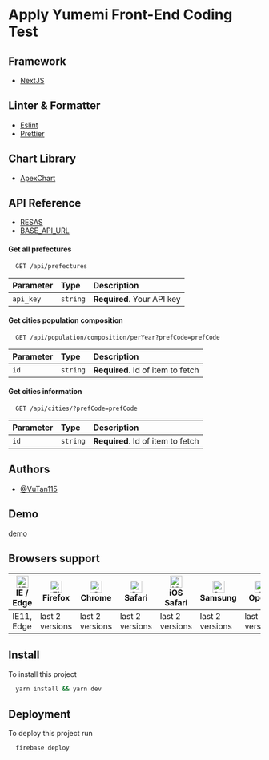 
# Apply Yumemi Front-End Coding Test

## Framework
 - [NextJS](https://nextjs.org/)
## Linter & Formatter
 - [Eslint](https://eslint.org/)
 - [Prettier](https://prettier.io/)

## Chart Library 

 - [ApexChart](https://apexcharts.com/)
## API Reference
 - [RESAS](https://opendata.resas-portal.go.jp/docs/api/v1/)
 - [BASE_API_URL](https://opendata.resas-portal.go.jp/api/v1)
#### Get all prefectures

```http
  GET /api/prefectures
```

| Parameter | Type     | Description                |
| :-------- | :------- | :------------------------- |
| `api_key` | `string` | **Required**. Your API key |

#### Get cities population composition

```http
  GET /api/population/composition/perYear?prefCode=prefCode
```

| Parameter | Type     | Description                       |
| :-------- | :------- | :-------------------------------- |
| `id`      | `string` | **Required**. Id of item to fetch |

#### Get cities information

```http
  GET /api/cities/?prefCode=prefCode
```

| Parameter | Type     | Description                       |
| :-------- | :------- | :-------------------------------- |
| `id`      | `string` | **Required**. Id of item to fetch |

  
## Authors

- [@VuTan115](https://www.github.com/VuTan115)
## Demo

[demo](https://yumemi-coding-test-vu-cao-tan.web.app/)
## Browsers support

| [<img src="https://raw.githubusercontent.com/alrra/browser-logos/master/src/edge/edge_48x48.png" alt="IE / Edge" width="24px" height="24px" />](http://godban.github.io/browsers-support-badges/)<br/>IE / Edge | [<img src="https://raw.githubusercontent.com/alrra/browser-logos/master/src/firefox/firefox_48x48.png" alt="Firefox" width="24px" height="24px" />](http://godban.github.io/browsers-support-badges/)<br/>Firefox | [<img src="https://raw.githubusercontent.com/alrra/browser-logos/master/src/chrome/chrome_48x48.png" alt="Chrome" width="24px" height="24px" />](http://godban.github.io/browsers-support-badges/)<br/>Chrome | [<img src="https://raw.githubusercontent.com/alrra/browser-logos/master/src/safari/safari_48x48.png" alt="Safari" width="24px" height="24px" />](http://godban.github.io/browsers-support-badges/)<br/>Safari | [<img src="https://raw.githubusercontent.com/alrra/browser-logos/master/src/safari-ios/safari-ios_48x48.png" alt="iOS Safari" width="24px" height="24px" />](http://godban.github.io/browsers-support-badges/)<br/>iOS Safari | [<img src="https://raw.githubusercontent.com/alrra/browser-logos/master/src/samsung-internet/samsung-internet_48x48.png" alt="Samsung" width="24px" height="24px" />](http://godban.github.io/browsers-support-badges/)<br/>Samsung | [<img src="https://raw.githubusercontent.com/alrra/browser-logos/master/src/opera/opera_48x48.png" alt="Opera" width="24px" height="24px" />](http://godban.github.io/browsers-support-badges/)<br/>Opera |
| --------------------------------------------------------------------------------------------------------------------------------------------------------------------------------------------------------------- | ----------------------------------------------------------------------------------------------------------------------------------------------------------------------------------------------------------------- | ------------------------------------------------------------------------------------------------------------------------------------------------------------------------------------------------------------- | ------------------------------------------------------------------------------------------------------------------------------------------------------------------------------------------------------------- | ----------------------------------------------------------------------------------------------------------------------------------------------------------------------------------------------------------------------------- | ----------------------------------------------------------------------------------------------------------------------------------------------------------------------------------------------------------------------------------- | --------------------------------------------------------------------------------------------------------------------------------------------------------------------------------------------------------- |
| IE11, Edge                                                                                                                                                                                                      | last 2 versions                                                                                                                                                                                                   | last 2 versions                                                                                                                                                                                               | last 2 versions                                                                                                                                                                                               | last 2 versions                                                                                                                                                                                                               | last 2 versions                                                                                                                                                                                                                     | last 2 versions                                                                                                                                                                                           |
## Install 

To install this project

```bash
  yarn install && yarn dev
```

## Deployment

To deploy this project run

```bash
  firebase deploy
```

  